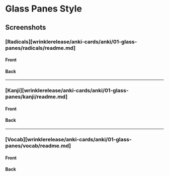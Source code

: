 # Glass Panes Style

## Screenshots

### [Radicals][wrinklerelease/anki-cards/anki/01-glass-panes/radicals/readme.md]

#### Front

#### Back

---

### [Kanji][wrinklerelease/anki-cards/anki/01-glass-panes/kanji/readme.md]

#### Front

#### Back

---

### [Vocab][wrinklerelease/anki-cards/anki/01-glass-panes/vocab/readme.md]

#### Front

#### Back